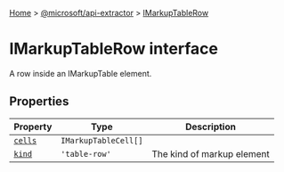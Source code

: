 [Home](./index) &gt; [@microsoft/api-extractor](./api-extractor.md) &gt; [IMarkupTableRow](./api-extractor.imarkuptablerow.md)

# IMarkupTableRow interface

A row inside an IMarkupTable element.

## Properties

|  Property | Type | Description |
|  --- | --- | --- |
|  [`cells`](./api-extractor.imarkuptablerow.cells.md) | `IMarkupTableCell[]` |  |
|  [`kind`](./api-extractor.imarkuptablerow.kind.md) | `'table-row'` | The kind of markup element |

